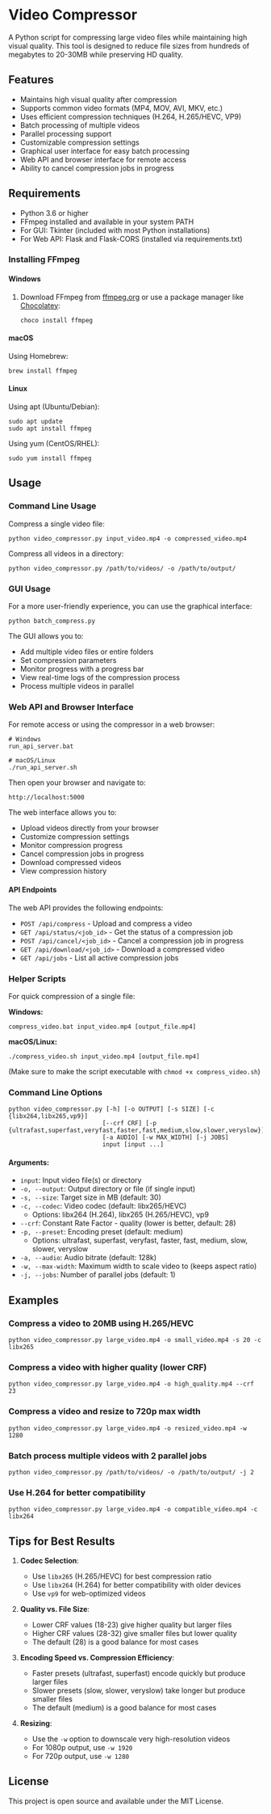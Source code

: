 # Video Compressor

A Python script for compressing large video files while maintaining high visual quality. This tool is designed to reduce file sizes from hundreds of megabytes to 20-30MB while preserving HD quality.

## Features

- Maintains high visual quality after compression
- Supports common video formats (MP4, MOV, AVI, MKV, etc.)
- Uses efficient compression techniques (H.264, H.265/HEVC, VP9)
- Batch processing of multiple videos
- Parallel processing support
- Customizable compression settings
- Graphical user interface for easy batch processing
- Web API and browser interface for remote access
- Ability to cancel compression jobs in progress

## Requirements

- Python 3.6 or higher
- FFmpeg installed and available in your system PATH
- For GUI: Tkinter (included with most Python installations)
- For Web API: Flask and Flask-CORS (installed via requirements.txt)

### Installing FFmpeg

#### Windows
1. Download FFmpeg from [ffmpeg.org](https://ffmpeg.org/download.html) or use a package manager like [Chocolatey](https://chocolatey.org/):
   ```
   choco install ffmpeg
   ```

#### macOS
Using Homebrew:
```
brew install ffmpeg
```

#### Linux
Using apt (Ubuntu/Debian):
```
sudo apt update
sudo apt install ffmpeg
```

Using yum (CentOS/RHEL):
```
sudo yum install ffmpeg
```

## Usage

### Command Line Usage

Compress a single video file:

```
python video_compressor.py input_video.mp4 -o compressed_video.mp4
```

Compress all videos in a directory:

```
python video_compressor.py /path/to/videos/ -o /path/to/output/
```

### GUI Usage

For a more user-friendly experience, you can use the graphical interface:

```
python batch_compress.py
```

The GUI allows you to:
- Add multiple video files or entire folders
- Set compression parameters
- Monitor progress with a progress bar
- View real-time logs of the compression process
- Process multiple videos in parallel

### Web API and Browser Interface

For remote access or using the compressor in a web browser:

```
# Windows
run_api_server.bat

# macOS/Linux
./run_api_server.sh
```

Then open your browser and navigate to:
```
http://localhost:5000
```

The web interface allows you to:
- Upload videos directly from your browser
- Customize compression settings
- Monitor compression progress
- Cancel compression jobs in progress
- Download compressed videos
- View compression history

#### API Endpoints

The web API provides the following endpoints:

- `POST /api/compress` - Upload and compress a video
- `GET /api/status/<job_id>` - Get the status of a compression job
- `POST /api/cancel/<job_id>` - Cancel a compression job in progress
- `GET /api/download/<job_id>` - Download a compressed video
- `GET /api/jobs` - List all active compression jobs

### Helper Scripts

For quick compression of a single file:

**Windows:**
```
compress_video.bat input_video.mp4 [output_file.mp4]
```

**macOS/Linux:**
```
./compress_video.sh input_video.mp4 [output_file.mp4]
```
(Make sure to make the script executable with `chmod +x compress_video.sh`)

### Command Line Options

```
python video_compressor.py [-h] [-o OUTPUT] [-s SIZE] [-c {libx264,libx265,vp9}]
                          [--crf CRF] [-p {ultrafast,superfast,veryfast,faster,fast,medium,slow,slower,veryslow}]
                          [-a AUDIO] [-w MAX_WIDTH] [-j JOBS]
                          input [input ...]
```

#### Arguments:

- `input`: Input video file(s) or directory
- `-o, --output`: Output directory or file (if single input)
- `-s, --size`: Target size in MB (default: 30)
- `-c, --codec`: Video codec (default: libx265/HEVC)
  - Options: libx264 (H.264), libx265 (H.265/HEVC), vp9
- `--crf`: Constant Rate Factor - quality (lower is better, default: 28)
- `-p, --preset`: Encoding preset (default: medium)
  - Options: ultrafast, superfast, veryfast, faster, fast, medium, slow, slower, veryslow
- `-a, --audio`: Audio bitrate (default: 128k)
- `-w, --max-width`: Maximum width to scale video to (keeps aspect ratio)
- `-j, --jobs`: Number of parallel jobs (default: 1)

## Examples

### Compress a video to 20MB using H.265/HEVC

```
python video_compressor.py large_video.mp4 -o small_video.mp4 -s 20 -c libx265
```

### Compress a video with higher quality (lower CRF)

```
python video_compressor.py large_video.mp4 -o high_quality.mp4 --crf 23
```

### Compress a video and resize to 720p max width

```
python video_compressor.py large_video.mp4 -o resized_video.mp4 -w 1280
```

### Batch process multiple videos with 2 parallel jobs

```
python video_compressor.py /path/to/videos/ -o /path/to/output/ -j 2
```

### Use H.264 for better compatibility

```
python video_compressor.py large_video.mp4 -o compatible_video.mp4 -c libx264
```

## Tips for Best Results

1. **Codec Selection**:
   - Use `libx265` (H.265/HEVC) for best compression ratio
   - Use `libx264` (H.264) for better compatibility with older devices
   - Use `vp9` for web-optimized videos

2. **Quality vs. File Size**:
   - Lower CRF values (18-23) give higher quality but larger files
   - Higher CRF values (28-32) give smaller files but lower quality
   - The default (28) is a good balance for most cases

3. **Encoding Speed vs. Compression Efficiency**:
   - Faster presets (ultrafast, superfast) encode quickly but produce larger files
   - Slower presets (slow, slower, veryslow) take longer but produce smaller files
   - The default (medium) is a good balance for most cases

4. **Resizing**:
   - Use the `-w` option to downscale very high-resolution videos
   - For 1080p output, use `-w 1920`
   - For 720p output, use `-w 1280`

## License

This project is open source and available under the MIT License. 